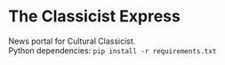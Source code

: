 # The Classicist Express
News portal for Cultural Classicist.\
Python dependencies: `pip install -r requirements.txt`
